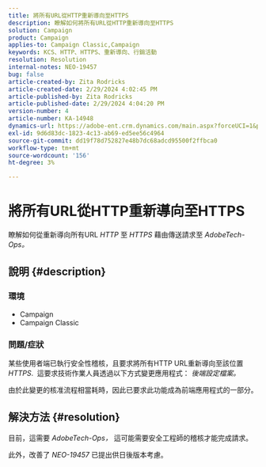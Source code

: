 ```yaml
---
title: 將所有URL從HTTP重新導向至HTTPS
description: 瞭解如何將所有URL從HTTP重新導向至HTTPS
solution: Campaign
product: Campaign
applies-to: Campaign Classic,Campaign
keywords: KCS、HTTP、HTTPS、重新導向、行銷活動
resolution: Resolution
internal-notes: NEO-19457
bug: false
article-created-by: Zita Rodricks
article-created-date: 2/29/2024 4:02:45 PM
article-published-by: Zita Rodricks
article-published-date: 2/29/2024 4:04:20 PM
version-number: 4
article-number: KA-14948
dynamics-url: https://adobe-ent.crm.dynamics.com/main.aspx?forceUCI=1&pagetype=entityrecord&etn=knowledgearticle&id=d02ba5f8-1bd7-ee11-9078-000d3a3110f0
exl-id: 9d6d83dc-1823-4c13-ab69-ed5ee56c4964
source-git-commit: dd19f78d752827e48b7dc68adcd95500f2ffbca0
workflow-type: tm+mt
source-wordcount: '156'
ht-degree: 3%

---
```


# 將所有URL從HTTP重新導向至HTTPS


瞭解如何從重新導向所有URL *HTTP* 至 *HTTPS* 藉由傳送請求至 *AdobeTech-Ops。*

## 說明 {#description}


### 環境

- Campaign
- Campaign Classic


### 問題/症狀

某些使用者端已執行安全性稽核，且要求將所有HTTP URL重新導向至該位置 *HTTPS*.  這要求技術作業人員透過以下方式變更應用程式： *後端設定檔案。*

由於此變更的核准流程相當耗時，因此已要求此功能成為前端應用程式的一部分。


## 解決方法 {#resolution}


目前，這需要 *AdobeTech-Ops，* 這可能需要安全工程師的稽核才能完成請求。

此外，改善了 *NEO-19457* 已提出供日後版本考慮。
